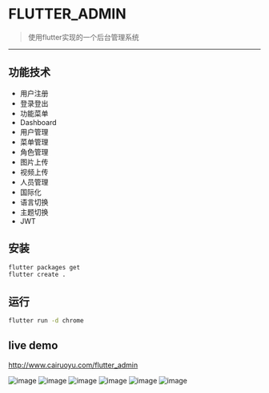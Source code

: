 # FLUTTER_ADMIN

> 使用flutter实现的一个后台管理系统

---
## 功能技术
* 用户注册
* 登录登出
* 功能菜单
* Dashboard
* 用户管理
* 菜单管理
* 角色管理
* 图片上传
* 视频上传
* 人员管理
* 国际化
* 语言切换
* 主题切换
* JWT

## 安装
```bash
flutter packages get
flutter create .
```

## 运行
```bash
flutter run -d chrome
```

## live demo
http://www.cairuoyu.com/flutter_admin

![image](http://cairuoyu.com/screenshots/flutter_admin_login.png)
![image](http://cairuoyu.com/screenshots/flutter_admin_dashboard.png)
![image](http://cairuoyu.com/screenshots/flutter_admin_setting.png)
![image](http://cairuoyu.com/screenshots/flutter_admin_personEdit.png)
![image](http://cairuoyu.com/screenshots/flutter_admin_role_user.png)
![image](http://cairuoyu.com/screenshots/flutter_admin_menu.png)